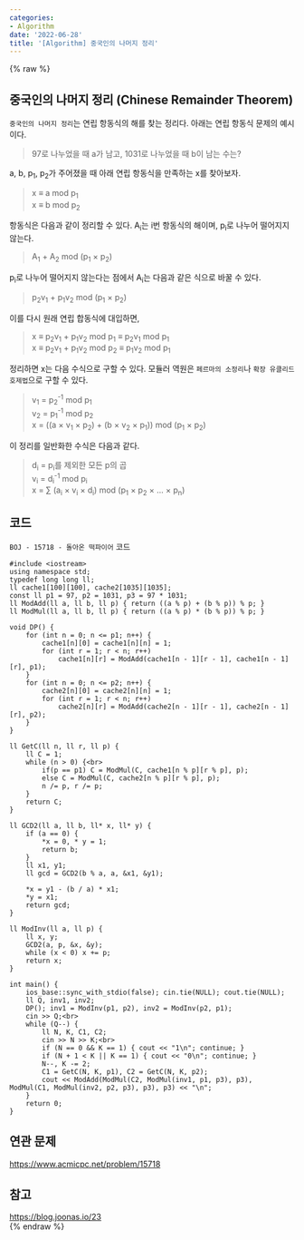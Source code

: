 ```yaml
---
categories:
- Algorithm
date: '2022-06-28'
title: '[Algorithm] 중국인의 나머지 정리'
---
```


{% raw %}
## 중국인의 나머지 정리 (Chinese Remainder Theorem)
`중국인의 나머지 정리`는 연립 항동식의 해를 찾는 정리다. 아래는 연립 항동식 문제의 예시이다.
> 97로 나누었을 때 a가 남고, 1031로 나누었을 때 b이 남는 수는?<br>

a, b, p<sub>1</sub>, p<sub>2</sub>가 주어졌을 때 아래 연립 항동식을 만족하는 x를 찾아보자.
> x ≡ a mod p<sub>1</sub><br>
> x ≡ b mod p<sub>2</sub><br>

항동식은 다음과 같이 정리할 수 있다. A<sub>i</sub>는 i번 항동식의 해이며, p<sub>i</sub>로 나누어 떨어지지 않는다.
> A<sub>1</sub> + A<sub>2</sub> mod (p<sub>1</sub> × p<sub>2</sub>) <br>

p<sub>i</sub>로 나누어 떨어지지 않는다는 점에서 A<sub>i</sub>는 다음과 같은 식으로 바꿀 수 있다.
> p<sub>2</sub>v<sub>1</sub> + p<sub>1</sub>v<sub>2</sub> mod (p<sub>1</sub> × p<sub>2</sub>) <br>

이를 다시 원래 연립 합동식에 대입하면,
> x ≡ p<sub>2</sub>v<sub>1</sub> + p<sub>1</sub>v<sub>2</sub> mod p<sub>1</sub> ≡ p<sub>2</sub>v<sub>1</sub> mod p<sub>1</sub><br>
> x ≡ p<sub>2</sub>v<sub>1</sub> + p<sub>1</sub>v<sub>2</sub> mod p<sub>2</sub> ≡ p<sub>1</sub>v<sub>2</sub> mod p<sub>1</sub><br>

정리하면 x는 다음 수식으로 구할 수 있다. 모듈러 역원은 `페르마의 소정리`나 `확장 유클리드 호제법`으로 구할 수 있다.
> v<sub>1</sub> = p<sub>2</sub><sup>-1</sup> mod p<sub>1</sub><br>
> v<sub>2</sub> = p<sub>1</sub><sup>-1</sup> mod p<sub>2</sub><br>
> x = ((a × v<sub>1</sub> × p<sub>2</sub>) + (b × v<sub>2</sub> × p<sub>1</sub>)) mod (p<sub>1</sub> × p<sub>2</sub>)<br>

이 정리를 일반화한 수식은 다음과 같다.
> d<sub>i</sub> = p<sub>i</sub>를 제외한 모든 p의 곱<br>
> v<sub>i</sub> = d<sub>i</sub><sup>-1</sup> mod p<sub>i</sub><br>
> x = ∑ (a<sub>i</sub> × v<sub>i</sub> × d<sub>i</sub>) mod (p<sub>1</sub> × p<sub>2</sub> × ... × p<sub>n</sub>)<br>

## 코드
`BOJ - 15718 - 돌아온 떡파이어` 코드
```
#include <iostream>
using namespace std;
typedef long long ll;
ll cache1[100][100], cache2[1035][1035];
const ll p1 = 97, p2 = 1031, p3 = 97 * 1031;
ll ModAdd(ll a, ll b, ll p) { return ((a % p) + (b % p)) % p; }
ll ModMul(ll a, ll b, ll p) { return ((a % p) * (b % p)) % p; }

void DP() {
	for (int n = 0; n <= p1; n++) {
		cache1[n][0] = cache1[n][n] = 1;
		for (int r = 1; r < n; r++)
			cache1[n][r] = ModAdd(cache1[n - 1][r - 1], cache1[n - 1][r], p1);
	}
	for (int n = 0; n <= p2; n++) {
		cache2[n][0] = cache2[n][n] = 1;
		for (int r = 1; r < n; r++) 
			cache2[n][r] = ModAdd(cache2[n - 1][r - 1], cache2[n - 1][r], p2);
	}
}

ll GetC(ll n, ll r, ll p) {
	ll C = 1;
	while (n > 0) {<br>
		if(p == p1)	C = ModMul(C, cache1[n % p][r % p], p);
		else C = ModMul(C, cache2[n % p][r % p], p);
		n /= p, r /= p;
	}
	return C;
}

ll GCD2(ll a, ll b, ll* x, ll* y) {
	if (a == 0) {
		*x = 0, * y = 1;
		return b;
	}
	ll x1, y1;
	ll gcd = GCD2(b % a, a, &x1, &y1);

	*x = y1 - (b / a) * x1;
	*y = x1;
	return gcd;
}

ll ModInv(ll a, ll p) {
	ll x, y;
	GCD2(a, p, &x, &y);
	while (x < 0) x += p;
	return x;
}

int main() {
	ios_base::sync_with_stdio(false); cin.tie(NULL); cout.tie(NULL);
	ll Q, inv1, inv2;
	DP(); inv1 = ModInv(p1, p2), inv2 = ModInv(p2, p1);
	cin >> Q;<br>
	while (Q--) {
		ll N, K, C1, C2;
		cin >> N >> K;<br>
		if (N == 0 && K == 1) { cout << "1\n"; continue; }
		if (N + 1 < K || K == 1) { cout << "0\n"; continue; }
		N--, K -= 2;
		C1 = GetC(N, K, p1), C2 = GetC(N, K, p2);
		cout << ModAdd(ModMul(C2, ModMul(inv1, p1, p3), p3), ModMul(C1, ModMul(inv2, p2, p3), p3), p3) << "\n";
	}
	return 0;
}
```

## 연관 문제
https://www.acmicpc.net/problem/15718<br>

## 참고
https://blog.joonas.io/23<br>
{% endraw %}